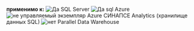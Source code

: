<Token>**применимо к:** ![ Да ](media/yes-icon.png) SQL Server ![ Да ](media/yes-icon.png) sql Azure ![ не управляемый экземпляр ](media/no-icon.png) Azure СИНАПСЕ Analytics (хранилище данных SQL) ![ нет ](media/no-icon.png) Parallel Data Warehouse</Token>